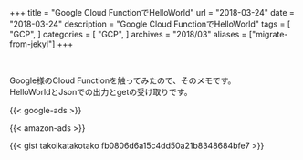 +++
title = "Google Cloud FunctionでHelloWorld"
url = "2018-03-24"
date = "2018-03-24"
description = "Google Cloud FunctionでHelloWorld"
tags = [
    "GCP",
]
categories = [
    "GCP",
]
archives = "2018/03"
aliases = ["migrate-from-jekyl"]
+++

<br>

Google様のCloud Functionを触ってみたので、そのメモです。  
HelloWorldとJsonでの出力とgetの受け取りです。  

<!-- Google Ads -->
{{< google-ads >}}

<!-- Amazon Ads -->
{{< amazon-ads >}}

{{< gist takoikatakotako fb0806d6a15c4dd50a21b8348684bfe7 >}}
